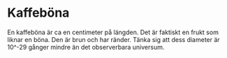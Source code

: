 # Kaffeböna

En kaffeböna är ca en centimeter på längden. Det är faktiskt en frukt som liknar
en böna. Den är brun och har ränder. Tänka sig att dess diameter är 10^-29
gånger mindre än det observerbara universum.
